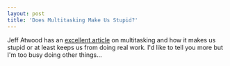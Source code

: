 ```yaml
---
layout: post  
title: 'Does Multitasking Make Us Stupid?'
---
```

Jeff Atwood has an [excellent article](http://www.codinghorror.com/blog/archives/000691.html) on multitasking and how it makes us stupid or at least keeps us from doing real work. I'd like to tell you more but I'm too busy doing other things...
